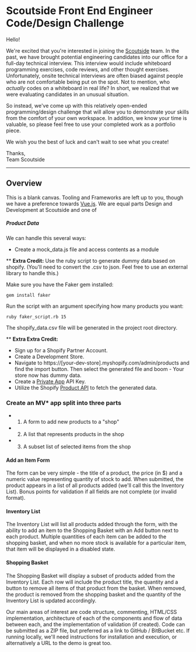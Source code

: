 
Scoutside Front End Engineer Code/Design Challenge
=======================

Hello!

We're excited that you're interested in joining the [Scoutside](https://scoutside.com) team.  In the past, we have
brought potential engineering candidates into our office for a full-day
technical interview.  This interview would include whiteboard programming
exercises, code reviews, and other thought exercises.  Unfortunately, onsite technical interviews are often biased against people who are not comfortable being put on the spot.  Not to mention, who _actually_ codes on a whiteboard in real life?  In short,  we realized that we
were evaluating candidates in an unusual situation.

So instead, we've come up with this relatively open-ended programming/design
challenge that will allow you to demonstrate your skills from the comfort
of your own workspace.  In addition, we know your time is valuable, so please
feel free to use your completed work as a portfolio piece.

We wish you the best of luck and can't wait to see what you create!

Thanks,  
Team Scoutside

--------------------------------------------------------------
## Overview

This is a blank canvas. Tooling and Frameworks are left up to you, though we have a preference towards [Vue.js](https://vuejs.org/). We are equal parts Design and Development at Scoutside and one of 


##### Product Data
We can handle this several ways:

- Create a mock_data.js file and access contents as a module

** **Extra Credit:** Use the ruby script to generate dummy data based on shopify. (You'll need to convert the .csv to json. Feel free to use an external library to handle this.)

Make sure you have the Faker gem installed:

    gem install faker

Run the script with an argument specifying how many products you want:

    ruby faker_script.rb 15

The shopify_data.csv file will be generated in the project root directory.

** **Extra Extra Credit:**
- Sign up for a Shopify Partner Account.
- Create a Development Store.
- Navigate to https://[your-dev-store].myshopify.com/admin/products and find the import button. Then select the generated file and boom - Your store now has dummy data.
- Create a [Private App](https://help.shopify.com/en/api/getting-started/authentication/private-authentication) API Key.
- Utilize the Shopify [Product API](https://help.shopify.com/en/api/reference/products/product) to fetch the generated data.

### Create an MV* app split into three parts

- 1. A form to add new products to a "shop"

- 2. A list that represents products in the shop

- 3. A subset list of selected items from the shop


#### Add an Item Form


The form can be very simple - the title of a product, the price (in $) and a numeric value representing quantity of stock to add. When submitted, the product appears in a list of all products added (we'll call this the Inventory List). Bonus points for validation if all fields are not complete (or invalid format).


#### Inventory List


The Inventory List will list all products added through the form, with the ability to add an item to the Shopping Basket with an Add button next to each product. Multiple quantities of each item can be added to the shopping basket, and when no more stock is available for a particular item, that item will be displayed in a disabled state.


#### Shopping Basket


The Shopping Basket will display a subset of products added from the Inventory List. Each row will include the product title, the quantity and a button to remove all items of that product from the basket. When removed, the product is removed from the shopping basket and the quantity of the Inventory List is updated accordingly.



Our main areas of interest are code structure, commenting, HTML/CSS implementation, architecture of each of the components and flow of data between each, and the implementation of validation (if created). Code can be submitted as a ZIP file, but preferred as a link to GitHub / BitBucket etc. If running locally, we'll need instructions for installation and execution, or alternatively a URL to the demo is great too. 